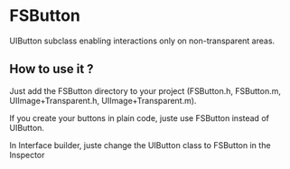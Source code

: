 FSButton
========

UIButton subclass enabling interactions only on non-transparent areas.

## How to use it ?
Just add the FSButton directory to your project (FSButton.h, FSButton.m, UIImage+Transparent.h, UIImage+Transparent.m).

If you create your buttons in plain code, juste use FSButton instead of UIButton.

In Interface builder, juste change the UIButton class to FSButton in the Inspector
